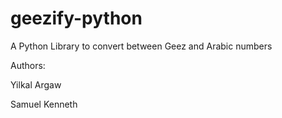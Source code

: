 # geezify-python
A Python Library to convert between Geez and Arabic numbers

Authors:

Yilkal Argaw

Samuel Kenneth
